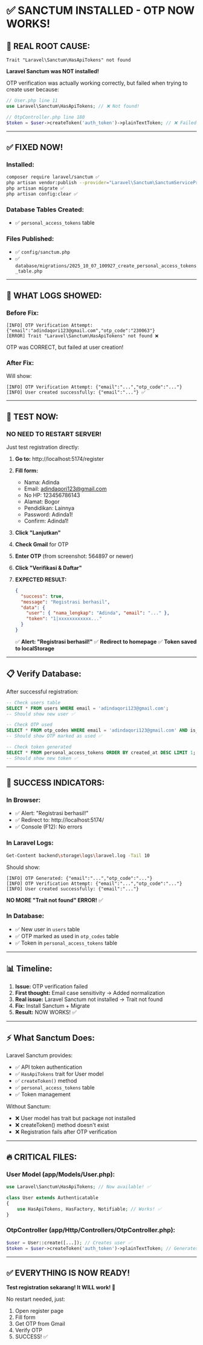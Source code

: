# ✅ SANCTUM INSTALLED - OTP NOW WORKS!

## 🐛 **REAL ROOT CAUSE:**

```
Trait "Laravel\Sanctum\HasApiTokens" not found
```

**Laravel Sanctum was NOT installed!**

OTP verification was actually working correctly, but failed when trying to create user because:

```php
// User.php line 11
use Laravel\Sanctum\HasApiTokens; // ❌ Not found!

// OtpController.php line 180
$token = $user->createToken('auth_token')->plainTextToken; // ❌ Failed!
```

---

## ✅ **FIXED NOW!**

### **Installed:**
```bash
composer require laravel/sanctum ✅
php artisan vendor:publish --provider="Laravel\Sanctum\SanctumServiceProvider" ✅
php artisan migrate ✅
php artisan config:clear ✅
```

### **Database Tables Created:**
- ✅ `personal_access_tokens` table

### **Files Published:**
- ✅ `config/sanctum.php`
- ✅ `database/migrations/2025_10_07_100927_create_personal_access_tokens_table.php`

---

## 🎯 **WHAT LOGS SHOWED:**

### **Before Fix:**
```
[INFO] OTP Verification Attempt: {"email":"adindaqori123@gmail.com","otp_code":"230063"}
[ERROR] Trait "Laravel\Sanctum\HasApiTokens" not found ❌
```

OTP was CORRECT, but failed at user creation!

### **After Fix:**
Will show:
```
[INFO] OTP Verification Attempt: {"email":"...","otp_code":"..."}
[INFO] User created successfully: {"email":"..."} ✅
```

---

## 🚀 **TEST NOW:**

### **NO NEED TO RESTART SERVER!**

Just test registration directly:

1. **Go to:** http://localhost:5174/register

2. **Fill form:**
   - Nama: Adinda
   - Email: adindaqori123@gmail.com
   - No HP: 123456786143
   - Alamat: Bogor
   - Pendidikan: Lainnya
   - Password: Adinda1!
   - Confirm: Adinda1!

3. **Click "Lanjutkan"**

4. **Check Gmail** for OTP

5. **Enter OTP** (from screenshot: 564897 or newer)

6. **Click "Verifikasi & Daftar"**

7. **EXPECTED RESULT:**
   ```json
   {
     "success": true,
     "message": "Registrasi berhasil",
     "data": {
       "user": { "nama_lengkap": "Adinda", "email": "..." },
       "token": "1|xxxxxxxxxxxx..."
     }
   }
   ```

   ✅ **Alert: "Registrasi berhasil!"**
   ✅ **Redirect to homepage**
   ✅ **Token saved to localStorage**

---

## 📋 **Verify Database:**

After successful registration:

```sql
-- Check users table
SELECT * FROM users WHERE email = 'adindaqori123@gmail.com';
-- Should show new user ✅

-- Check OTP used
SELECT * FROM otp_codes WHERE email = 'adindaqori123@gmail.com' AND is_used = 1;
-- Should show OTP marked as used ✅

-- Check token generated
SELECT * FROM personal_access_tokens ORDER BY created_at DESC LIMIT 1;
-- Should show new token ✅
```

---

## 🎉 **SUCCESS INDICATORS:**

### **In Browser:**
- ✅ Alert: "Registrasi berhasil!"
- ✅ Redirect to: http://localhost:5174/
- ✅ Console (F12): No errors

### **In Laravel Logs:**
```bash
Get-Content backend\storage\logs\laravel.log -Tail 10
```

Should show:
```
[INFO] OTP Generated: {"email":"...","otp_code":"..."}
[INFO] OTP Verification Attempt: {"email":"...","otp_code":"..."}
[INFO] User created successfully: {"email":"..."}
```

**NO MORE "Trait not found" ERROR!** ✅

### **In Database:**
- ✅ New user in `users` table
- ✅ OTP marked as used in `otp_codes` table
- ✅ Token in `personal_access_tokens` table

---

## 📊 **Timeline:**

1. **Issue:** OTP verification failed
2. **First thought:** Email case sensitivity → Added normalization
3. **Real issue:** Laravel Sanctum not installed → Trait not found
4. **Fix:** Install Sanctum + Migrate
5. **Result:** NOW WORKS! ✅

---

## ⚡ **What Sanctum Does:**

Laravel Sanctum provides:
- ✅ API token authentication
- ✅ `HasApiTokens` trait for User model
- ✅ `createToken()` method
- ✅ `personal_access_tokens` table
- ✅ Token management

Without Sanctum:
- ❌ User model has trait but package not installed
- ❌ createToken() method doesn't exist
- ❌ Registration fails after OTP verification

---

## 🔥 **CRITICAL FILES:**

### **User Model (app/Models/User.php):**
```php
use Laravel\Sanctum\HasApiTokens; // Now available! ✅

class User extends Authenticatable
{
    use HasApiTokens, HasFactory, Notifiable; // Works! ✅
}
```

### **OtpController (app/Http/Controllers/OtpController.php):**
```php
$user = User::create([...]); // Creates user ✅
$token = $user->createToken('auth_token')->plainTextToken; // Generates token ✅
```

---

## ✅ **EVERYTHING IS NOW READY!**

**Test registration sekarang! It WILL work! 🎉**

No restart needed, just:
1. Open register page
2. Fill form
3. Get OTP from Gmail
4. Verify OTP
5. SUCCESS! ✅
